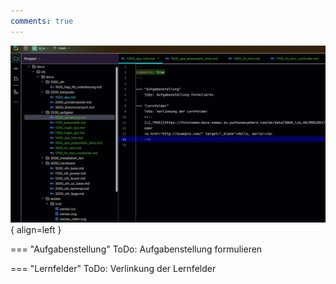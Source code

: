 ```yaml
---
comments: true
---
```


![Image Aufgabe Pneumatik](../assets/img/dummy.gif){ align=left }

=== "Aufgabenstellung"
    ToDo: Aufgabenstellung formulieren

=== "Lernfelder"
    ToDo: Verlinkung der Lernfelder
    <!--
    [LZ_7905](https://futuremem-docs-xemax.eu.pythonanywhere.com/de/data/5000_lze_08/#D018517E-59AF-0846-87A7-B042BE7B1519)
    oder 
    <a href="http://example.com/" target="_blank">Hello, world!</a>
    -->
